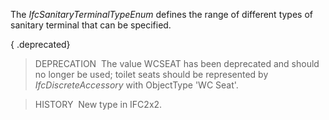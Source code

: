 ﻿The _IfcSanitaryTerminalTypeEnum_ defines the range of different types of sanitary terminal that can be specified.

{ .deprecated}
> DEPRECATION&nbsp; The value WCSEAT has been deprecated and should no longer be used; toilet seats should be represented by _IfcDiscreteAccessory_ with ObjectType 'WC Seat'.

> HISTORY&nbsp; New type in IFC2x2.
